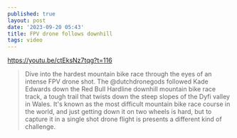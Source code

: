 ```yaml
---
published: true
layout: post
date: '2023-09-20 05:43'
title: FPV drone follows downhill
tags: video 
---
```

<https://youtu.be/ctEksNz7tqg?t=116>

> Dive into the hardest mountain bike race through the eyes of an intense FPV drone shot. The @dutchdronegods followed Kade Edwards down the Red Bull Hardline downhill mountain bike race track, a tough trail that twists down the steep slopes of the Dyfi valley in Wales. It's known as the most difficult mountain bike race course in the world, and just getting down it on two wheels is hard, but to capture it in a single shot drone flight is presents a different kind of challenge.
